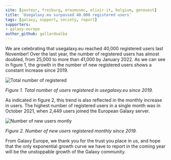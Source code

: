 ```yaml
---
site: [pasteur, freiburg, erasmusmc, elixir-it, belgium, genouest]
title: 'Usegalaxy.eu surpassed 40.000 registered users'
tags: [galaxy, support, society, report]
supporters:
- galaxy-europe
author_github: gallardoalba
---
```


We are celebrating that usegalaxy.eu reached 40,000 registered users last November! Over the last year, the number of registered users has almost doubled, from 25,000 to more than 41,000 by January 2022. As we can see in figure 1, the growth in the number of new registered users shows a constant increase since 2019.
    
![Total number of registered](/assets/media/reached_40000/total_users_galaxyeu.png)
    
*Figure 1. Total number of users registered in usegalaxy.eu since 2019.*

As indicated in figure 2, this trend is also reflected in the monthly increase in users. The highest number of registered users in a single month was in October 2021, when 2,449 users joined the European Galaxy server.

![Number of new users montly](/assets/media/reached_40000/users_galaxyeu.png)
    
*Figure 2. Number of new users registered monthly since 2019.*

From Galaxy Europe, we thank you for the trust you place in us, and hope that the only exponential growth curve we have to report in the coming year will be the unstoppable growth of the Galaxy community.